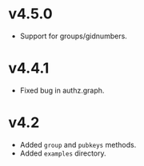 # v4.5.0
* Support for groups/gidnumbers.

# v4.4.1
* Fixed bug in authz.graph.

# v4.2
* Added `group` and `pubkeys` methods.
* Added `examples` directory.
